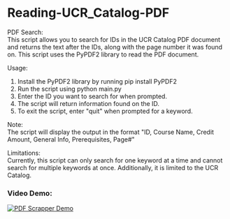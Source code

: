 # Reading-UCR_Catalog-PDF

PDF Search: <br>
This script allows you to search for IDs in the UCR Catalog PDF document and returns the text after the IDs, along with the page number it was found on. 
This script uses the PyPDF2 library to read the PDF document. 

Usage: <br>
1. Install the PyPDF2 library by running pip install PyPDF2 <br>
2. Run the script using python main.py <br>
3. Enter the ID you want to search for when prompted. <br>
4. The script will return information found on the ID. <br>
5. To exit the script, enter "quit" when prompted for a keyword. <br>

Note: <br>
The script will display the output in the format "ID, Course Name, Credit Amount, General Info, Prerequisites, Page#" <br>

Limitations: <br>
Currently, this script can only search for one keyword at a time and cannot search for multiple keywords at once. Additionally, it is limited to the UCR Catalog.

### Video Demo:
[![PDF Scrapper Demo](https://img.youtube.com/vi/BoxQrnYR8Ls/0.jpg)](https://youtu.be/BoxQrnYR8Ls "PDF Scrapper Demo")
